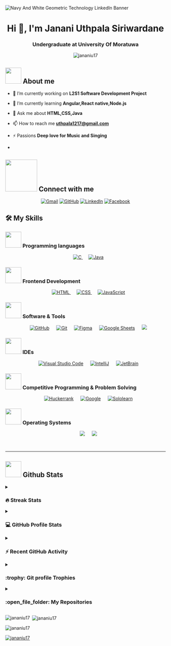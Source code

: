 ![Navy And White Geometric Technology  LinkedIn Banner](https://github.com/JananiU17/JananiU17/assets/154549994/9ef92dac-2489-4ce2-9224-a84d5b02f08e)

<h1 align="center">Hi 👋, I'm Janani Uthpala Siriwardane</h1>
<h3 align="center">Undergraduate at University Of Moratuwa</h3>

<p align="center"> <img src="https://komarev.com/ghpvc/?username=jananiu17&label=Profile%20views&color=0e75b6&style=flat" alt="jananiu17" /> </p>

## <picture><img src = "https://github.com/7oSkaaa/7oSkaaa/blob/main/Images/about_me.gif?raw=true" width = 50px></picture> About me


- 🔭 I’m currently working on **L2S1 Software Development Project**

- 🌱 I’m currently learning **Angular,React native,Node.js**

- 💬 Ask me about **HTML,CSS,Java**

- 📫 How to reach me **uthpala1217@gmail.com**

- ⚡ Passions **Deep love for Music and Singing**
- 

## <picture> <img src="https://github.com/7oSkaaa/7oSkaaa/blob/main/Images/Connect-with-me.gif?raw=true" width="100px"> </picture> Connect with me
<p align="center">
	<a href=""><img img src="https://img.shields.io/badge/gmail-%23EA4335.svg?style=plastic&logo=gmail&logoColor=white" alt="Gmail"/></a>
	<a href=""><img src="https://img.shields.io/badge/github-%23181717.svg?style=plastic&logo=github&logoColor=white" alt="GitHub"/></a>
	<a href=""><img src="https://img.shields.io/badge/linkedin-%230A66C2.svg?style=plastic&logo=linkedin&logoColor=white" alt="LinkedIn"/></a>
	<a href=""><img src="https://img.shields.io/badge/facebook-%231877F2.svg?style=plastic&logo=facebook&logoColor=white" alt="Facebook"/></a>
		
</p>



## 🛠️ My Skills

### <picture> <img src = "https://github.com/7oSkaaa/7oSkaaa/blob/main/Images/Programming_Languages.gif?raw=true" width = 50px>  </picture> Programming languages

<p align="center"> 
  &emsp; 
  <a href="https://www.cprogramming.com/" target="_blank"> 
    <img alt="C" src="https://img.shields.io/badge/C%20-%232370ED.svg?style=plastic&logo=c&logoColor=white">
  </a> 
  &emsp;
  <a href="https://www.java.com" target="_blank"> 
    <img alt="Java" src="https://img.shields.io/badge/Java-%23007396.svg?style=plastic&logo=java&logoColor=white">
  </a>
</p>

### <picture> <img src = "https://github.com/7oSkaaa/7oSkaaa/blob/main/Images/Front_End.gif?raw=true" width = 50px>  </picture> Frontend Development
<p align="center"> 
  &emsp; 
  <a href="https://www.w3.org/html/" target="_blank"> 
   <img alt="HTML" src="https://img.shields.io/badge/HTML5%20-%23E34F26.svg?style=plastic&logo=html5&logoColor=white">
  </a>   
  &emsp;
  <a href="https://www.w3schools.com/css/" target="_blank">
    <img alt="CSS" src="https://img.shields.io/badge/CSS%20-%231572B6.svg?style=plastic&logo=css3&logoColor=white">
  </a> 
  &emsp;
  <a href="https://developer.mozilla.org/en-US/docs/Web/JavaScript" target="_blank"> 
     <img alt="JavaScript" src="https://img.shields.io/badge/JavaScript%20-%23F7DF1E.svg?style=plastic&logo=javascript&logoColor=black">
   </a>
</p>

 ### <picture> <img src = "https://github.com/7oSkaaa/7oSkaaa/blob/main/Images/Software_Tools.gif?raw=true" width = 50px>  </picture> Software & Tools
 
<p align="center">
  &emsp;
    <a href="#"><img alt="GitHub" src="https://img.shields.io/badge/github-%23181717.svg?style=plastic&logo=github&logoColor=white"/></a>
  &emsp;
    <a href="#"><img alt="Git" src="https://img.shields.io/badge/Git%20-%23F05033.svg?style=plastic&logo=git&logoColor=white"/></a>
  &emsp;
    <a href="#"><img alt="Figma" src="https://img.shields.io/badge/figma-%23FF00FF.svg?style=plastic&logo=figma&logoColor=white"/></a>
  &emsp;
    <a href="#"><img alt="Google Sheets" src="https://img.shields.io/badge/Google%20Sheets%20-%2334A853.svg?style=plastic&logo=google%20sheets&logoColor=white"/></a>
 &emsp;
    <a href="#"><img src="https://img.shields.io/badge/mysql-%234479A1.svg?&style=plastic&logo=mysql&logoColor=white"/></a>
</p>

 ### <picture> <img src = "https://github.com/7oSkaaa/7oSkaaa/blob/main/Images/IDEs.gif?raw=true" width = 50px>  </picture> IDEs
 
<p align="center">
  &emsp;
    <a href="#"><img alt="Visual Studio Code" src="https://img.shields.io/badge/Visual%20Studio%20Code-0078d7.svg?style=plastic&logo=visual-studio-code&logoColor=white"></a>
   &emsp;
    <a href="#"><img alt="IntelliJ" src="https://img.shields.io/badge/IntelliJ%20Idea-%23FE7A16.svg?style=plastic&logo=intellij%20idea&logoColor=white"></a>
  &emsp;
    <a href="#"><img alt="JetBrain" src="https://img.shields.io/badge/jetbrains-%23000000.svg?style=plastic&logo=jetbrains&logoColor=white" /></a>
</p>

 ### <picture> <img src = "https://github.com/7oSkaaa/7oSkaaa/blob/main/Images/CP_PS.gif?raw=true" width = 50px>  </picture> Competitive Programming & Problem Solving
 
<p align="center">
  &emsp;
    <a href="#"><img alt = "Huckerrank" src="https://img.shields.io/badge/hackerrank-%232EC866.svg?style=plastic&logo=hackerrank&logoColor=white" /></a>
  &emsp;
    <a href="#"><img alt = "Google" src="https://img.shields.io/badge/google-%234285F4.svg?style=plastic&logo=google&logoColor=white" /></a>
  &emsp;
    <a href="#"><img alt = "Sololearn" src="https://img.shields.io/badge/sololearn-%23FF7F50.svg?style=plastic&logo=sololearn&logoColor=white" /></a>
</p>

 ### <picture> <img src = "https://github.com/7oSkaaa/7oSkaaa/blob/main/Images/OS.gif?raw=true" width = 50px>  </picture> Operating Systems
 
<p align="center">
   &emsp;
    <a href="#"><img src="https://img.shields.io/badge/Windows-0078D6?style=plastic&logo=windows&logoColor=white"></a>
  &emsp;
    <a href="#"><img src="https://img.shields.io/badge/Ubuntu-E95420?style=plastic&logo=ubuntu&logoColor=white"></a>
  
</p>

<br> 

---

## <picture> <img src = "https://github.com/7oSkaaa/7oSkaaa/blob/main/Images/Statistics.gif?raw=true" width = 50px>  </picture> Github Stats

<details><summary><h3> 🔥 Streak Stats</h3></summary>

----	

<p align="center"><img src="https://github-readme-streak-stats.herokuapp.com/?user=jananiu17&theme=tokyonight_duo" alt="JananiU17" /></p>

</details>
  
<details><summary><h3>💻 GitHub Profile Stats</h3></summary>

----
	
<p align="center">
    <a href="https://github.com/anuraghazra/github-readme-stats">
	<img alt="jananiu17's Github Stats" src="https://github-readme-stats.vercel.app/api?username=jananiu17&show_icons=true&count_private=true&locale=en&theme=tokyonight&layout=compact" height="230px"/></a>
	<img align="left" src="https://github-readme-stats.vercel.app/api/top-langs?username=jananiu17&show_icons=true&locale=en&theme=tokyonight&layout=compact" alt="jananiu17" />  
<br/>

  </p>
</details>

<details><summary><h3>⚡ Recent GitHub Activity</h3></summary>

----
	
[![JananiU17's github activity graph](https://github-readme-activity-graph.cyclic.app/graph?username=jananiu17&theme=github	)](https://github.com/jananiu17/github-readme-activity-graph)

 
</details>

<details><summary> <h3> :trophy: Git profile Trophies </h3></summary>

----
	
<p align="center"> <a href="https://github.com/ryo-ma/github-profile-trophy"><img src="https://github-profile-trophy.vercel.app/?username=jananiu17&layout=compact&theme=tokyonight&column=4&margin-w=15&margin-h=15" alt="JananiU17" /></a> </p>

	
</details>
	
<details><summary><h3> :open_file_folder: My Repositories </h3></summary>

----
	
<div>
  <p align="center">
	<a href="https://github.com/jananiU17/">
      		<img src="" alt="GitHub Stats" />
    	</a>

  </p>
</div>
</details>

<p><img align="left" src="https://github-readme-stats.vercel.app/api/top-langs?username=jananiu17&show_icons=true&locale=en&layout=compact" alt="jananiu17" /></p>

<p>&nbsp;<img align="center" src="https://github-readme-stats.vercel.app/api?username=jananiu17&show_icons=true&locale=en" alt="jananiu17" /></p>

<p><img align="center" src="https://github-readme-streak-stats.herokuapp.com/?user=jananiu17&" alt="jananiu17" /></p>
<p align="left"> <a href="https://github.com/ryo-ma/github-profile-trophy"><img src="https://github-profile-trophy.vercel.app/?username=jananiu17" alt="jananiu17" /></a> </p>


